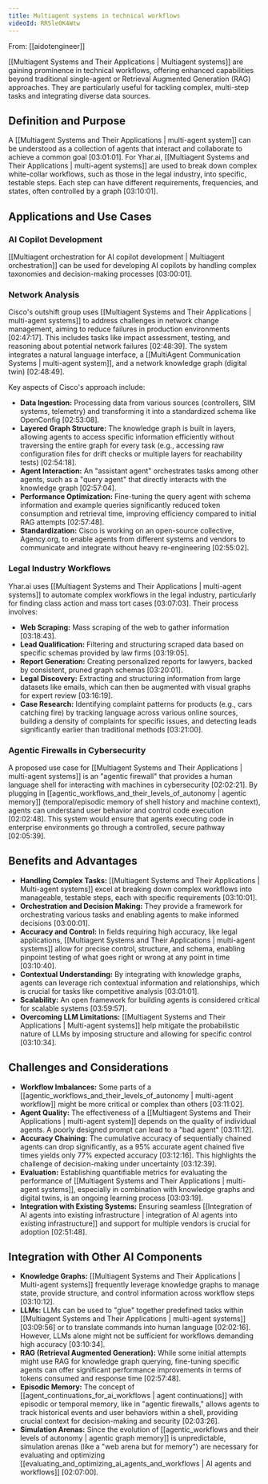 ```yaml
---
title: Multiagent systems in technical workflows
videoId: RR5le0K4Wtw
---
```


From: [[aidotengineer]] <br/> 

[[Multiagent Systems and Their Applications | Multiagent systems]] are gaining prominence in technical workflows, offering enhanced capabilities beyond traditional single-agent or Retrieval Augmented Generation (RAG) approaches. They are particularly useful for tackling complex, multi-step tasks and integrating diverse data sources.

## Definition and Purpose
A [[Multiagent Systems and Their Applications | multi-agent system]] can be understood as a collection of agents that interact and collaborate to achieve a common goal <a class="yt-timestamp" data-t="03:01:01">[03:01:01]</a>. For Yhar.ai, [[Multiagent Systems and Their Applications | multi-agent systems]] are used to break down complex white-collar workflows, such as those in the legal industry, into specific, testable steps. Each step can have different requirements, frequencies, and states, often controlled by a graph <a class="yt-timestamp" data-t="03:10:01">[03:10:01]</a>.

## Applications and Use Cases

### AI Copilot Development
[[Multiagent orchestration for AI copilot development | Multiagent orchestration]] can be used for developing AI copilots by handling complex taxonomies and decision-making processes <a class="yt-timestamp" data-t="03:00:01">[03:00:01]</a>.

### Network Analysis
Cisco's outshift group uses [[Multiagent Systems and Their Applications | multi-agent systems]] to address challenges in network change management, aiming to reduce failures in production environments <a class="yt-timestamp" data-t="02:47:17">[02:47:17]</a>. This includes tasks like impact assessment, testing, and reasoning about potential network failures <a class="yt-timestamp" data-t="02:48:39">[02:48:39]</a>. The system integrates a natural language interface, a [[MultiAgent Communication Systems | multi-agent system]], and a network knowledge graph (digital twin) <a class="yt-timestamp" data-t="02:48:49">[02:48:49]</a>.

Key aspects of Cisco's approach include:
*   **Data Ingestion:** Processing data from various sources (controllers, SIM systems, telemetry) and transforming it into a standardized schema like OpenConfig <a class="yt-timestamp" data-t="02:53:08">[02:53:08]</a>.
*   **Layered Graph Structure:** The knowledge graph is built in layers, allowing agents to access specific information efficiently without traversing the entire graph for every task (e.g., accessing raw configuration files for drift checks or multiple layers for reachability tests) <a class="yt-timestamp" data-t="02:54:18">[02:54:18]</a>.
*   **Agent Interaction:** An "assistant agent" orchestrates tasks among other agents, such as a "query agent" that directly interacts with the knowledge graph <a class="yt-timestamp" data-t="02:57:04">[02:57:04]</a>.
*   **Performance Optimization:** Fine-tuning the query agent with schema information and example queries significantly reduced token consumption and retrieval time, improving efficiency compared to initial RAG attempts <a class="yt-timestamp" data-t="02:57:48">[02:57:48]</a>.
*   **Standardization:** Cisco is working on an open-source collective, Agency.org, to enable agents from different systems and vendors to communicate and integrate without heavy re-engineering <a class="yt-timestamp" data-t="02:55:02">[02:55:02]</a>.

### Legal Industry Workflows
Yhar.ai uses [[Multiagent Systems and Their Applications | multi-agent systems]] to automate complex workflows in the legal industry, particularly for finding class action and mass tort cases <a class="yt-timestamp" data-t="03:07:03">[03:07:03]</a>. Their process involves:
*   **Web Scraping:** Mass scraping of the web to gather information <a class="yt-timestamp" data-t="03:18:43">[03:18:43]</a>.
*   **Lead Qualification:** Filtering and structuring scraped data based on specific schemas provided by law firms <a class="yt-timestamp" data-t="03:19:05">[03:19:05]</a>.
*   **Report Generation:** Creating personalized reports for lawyers, backed by consistent, pruned graph schemas <a class="yt-timestamp" data-t="03:20:01">[03:20:01]</a>.
*   **Legal Discovery:** Extracting and structuring information from large datasets like emails, which can then be augmented with visual graphs for expert review <a class="yt-timestamp" data-t="03:16:19">[03:16:19]</a>.
*   **Case Research:** Identifying complaint patterns for products (e.g., cars catching fire) by tracking language across various online sources, building a density of complaints for specific issues, and detecting leads significantly earlier than traditional methods <a class="yt-timestamp" data-t="03:21:00">[03:21:00]</a>.

### Agentic Firewalls in Cybersecurity
A proposed use case for [[Multiagent Systems and Their Applications | multi-agent systems]] is an "agentic firewall" that provides a human language shell for interacting with machines in cybersecurity <a class="yt-timestamp" data-t="02:02:21">[02:02:21]</a>. By plugging in [[agentic_workflows_and_their_levels_of_autonomy | agentic memory]] (temporal/episodic memory of shell history and machine context), agents can understand user behavior and control code execution <a class="yt-timestamp" data-t="02:02:48">[02:02:48]</a>. This system would ensure that agents executing code in enterprise environments go through a controlled, secure pathway <a class="yt-timestamp" data-t="02:05:39">[02:05:39]</a>.

## Benefits and Advantages
*   **Handling Complex Tasks:** [[Multiagent Systems and Their Applications | Multi-agent systems]] excel at breaking down complex workflows into manageable, testable steps, each with specific requirements <a class="yt-timestamp" data-t="03:10:01">[03:10:01]</a>.
*   **Orchestration and Decision Making:** They provide a framework for orchestrating various tasks and enabling agents to make informed decisions <a class="yt-timestamp" data-t="03:00:01">[03:00:01]</a>.
*   **Accuracy and Control:** In fields requiring high accuracy, like legal applications, [[Multiagent Systems and Their Applications | multi-agent systems]] allow for precise control, structure, and schema, enabling pinpoint testing of what goes right or wrong at any point in time <a class="yt-timestamp" data-t="03:10:40">[03:10:40]</a>.
*   **Contextual Understanding:** By integrating with knowledge graphs, agents can leverage rich contextual information and relationships, which is crucial for tasks like competitive analysis <a class="yt-timestamp" data-t="03:01:01">[03:01:01]</a>.
*   **Scalability:** An open framework for building agents is considered critical for scalable systems <a class="yt-timestamp" data-t="03:59:57">[03:59:57]</a>.
*   **Overcoming LLM Limitations:** [[Multiagent Systems and Their Applications | Multi-agent systems]] help mitigate the probabilistic nature of LLMs by imposing structure and allowing for specific control <a class="yt-timestamp" data-t="03:10:34">[03:10:34]</a>.

## Challenges and Considerations
*   **Workflow Imbalances:** Some parts of a [[agentic_workflows_and_their_levels_of_autonomy | multi-agent workflow]] might be more critical or complex than others <a class="yt-timestamp" data-t="03:11:02">[03:11:02]</a>.
*   **Agent Quality:** The effectiveness of a [[Multiagent Systems and Their Applications | multi-agent system]] depends on the quality of individual agents. A poorly designed prompt can lead to a "bad agent" <a class="yt-timestamp" data-t="03:11:12">[03:11:12]</a>.
*   **Accuracy Chaining:** The cumulative accuracy of sequentially chained agents can drop significantly, as a 95% accurate agent chained five times yields only 77% expected accuracy <a class="yt-timestamp" data-t="03:12:16">[03:12:16]</a>. This highlights the challenge of decision-making under uncertainty <a class="yt-timestamp" data-t="03:12:39">[03:12:39]</a>.
*   **Evaluation:** Establishing quantifiable metrics for evaluating the performance of [[Multiagent Systems and Their Applications | multi-agent systems]], especially in combination with knowledge graphs and digital twins, is an ongoing learning process <a class="yt-timestamp" data-t="03:03:19">[03:03:19]</a>.
*   **Integration with Existing Systems:** Ensuring seamless [[Integration of AI agents into existing infrastructure | integration of AI agents into existing infrastructure]] and support for multiple vendors is crucial for adoption <a class="yt-timestamp" data-t="02:51:48">[02:51:48]</a>.

## Integration with Other AI Components
*   **Knowledge Graphs:** [[Multiagent Systems and Their Applications | Multi-agent systems]] frequently leverage knowledge graphs to manage state, provide structure, and control information across workflow steps <a class="yt-timestamp" data-t="03:10:12">[03:10:12]</a>.
*   **LLMs:** LLMs can be used to "glue" together predefined tasks within [[Multiagent Systems and Their Applications | multi-agent systems]] <a class="yt-timestamp" data-t="03:09:56">[03:09:56]</a> or to translate commands into human language <a class="yt-timestamp" data-t="02:02:16">[02:02:16]</a>. However, LLMs alone might not be sufficient for workflows demanding high accuracy <a class="yt-timestamp" data-t="03:10:34">[03:10:34]</a>.
*   **RAG (Retrieval Augmented Generation):** While some initial attempts might use RAG for knowledge graph querying, fine-tuning specific agents can offer significant performance improvements in terms of tokens consumed and response time <a class="yt-timestamp" data-t="02:57:48">[02:57:48]</a>.
*   **Episodic Memory:** The concept of [[agent_continuations_for_ai_workflows | agent continuations]] with episodic or temporal memory, like in "agentic firewalls," allows agents to track historical events and user behaviors within a shell, providing crucial context for decision-making and security <a class="yt-timestamp" data-t="02:03:26">[02:03:26]</a>.
*   **Simulation Arenas:** Since the evolution of [[agentic_workflows and their levels of autonomy | agentic graph memory]] is unpredictable, simulation arenas (like a "web arena but for memory") are necessary for evaluating and optimizing [[evaluating_and_optimizing_ai_agents_and_workflows | AI agents and workflows]] <a class="yt-timestamp" data-t="02:07:00">[02:07:00]</a>.